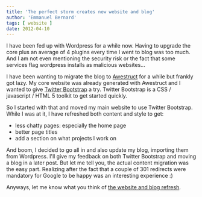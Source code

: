 ```yaml
---
title: 'The perfect storm creates new website and blog'
author: 'Emmanuel Bernard'
tags: [ website ]
date: 2012-04-10
---
```

I have been fed up with Wordpress for a while now. Having to upgrade the core 
plus an average of 4 plugins every time I went to blog was too much. And I
am not even mentioning the security risk or the fact that some services
flag wordpress installs as malicious websites...
 
I have been wanting to migrate the blog to [Awestruct][awestruct] for a while
but frankly got lazy. My core website was already generated with Awestruct 
and I wanted to give [Twitter Bootstrap][bootstrap] a try. Twitter Bootstrap
is a CSS / javascript / HTML 5 toolkit to get started quickly.

So I started with that and moved my main website to use Twitter Bootstrap.
While I was at it, I have  refreshed both content and style to get:

- less chatty pages: especially the home page
- better page titles
- add a section on what projects I work on

And boom, I decided to go all in and also update my blog, importing them from
Wordpress. I'll give my feedback on both Twitter Bootstrap and moving a blog
in a later post. But let me tell you, the actual content migration was the 
easy part. Realizing after the fact that a couple of 301 redirects were
mandatory for Google to be happy was an interesting experience :)

Anyways, let me know what you think of [the website and blog refresh][website].

[awestruct]: http://awestruct.org
[bootstrap]: http://twitter.github.com/bootstrap/
[website]: http://emmanuelbernard.com

